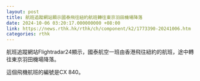 ```yaml
---
layout: post
title: 航班追蹤網站顯示國泰飛往紐約航班轉往東京羽田機場降落
date: 2024-10-06 03:20:17.000000000 +08:00
link: https://news.rthk.hk/rthk/ch/component/k2/1773390-20241006.htm
categories: rthk
---
```


航班追蹤網站Flightradar24顯示，國泰航空一班由香港飛往紐約的航班，途中轉往東京羽田機場降落。

這個飛機航班的編號是CX 840。
